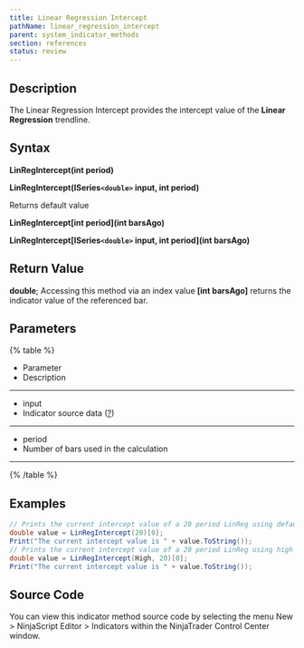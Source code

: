 ```yaml
---
title: Linear Regression Intercept
pathName: linear_regression_intercept
parent: system_indicator_methods
section: references
status: review
---
```


## Description

The Linear Regression Intercept provides the intercept value of the **Linear Regression** trendline.

## Syntax

**LinRegIntercept(int period)**  

**LinRegIntercept(ISeries`<double>` input, int period)**

Returns default value  

**LinRegIntercept[int period](int barsAgo)**  

**LinRegIntercept[ISeries`<double>` input, int period](int barsAgo)**

## Return Value

**double**; Accessing this method via an index value **[int barsAgo]** returns the indicator value of the referenced bar.

## Parameters

{% table %}

* Parameter
* Description

---

* input
* Indicator source data ([?](valid_input_data_for_indicator.md))

---

* period
* Number of bars used in the calculation

---

{% /table %}

## Examples

```csharp
// Prints the current intercept value of a 20 period LinReg using default price type
double value = LinRegIntercept(20)[0];
Print("The current intercept value is " + value.ToString());
// Prints the current intercept value of a 20 period LinReg using high price type
double value = LinRegIntercept(High, 20)[0];
Print("The current intercept value is " + value.ToString());
```

## Source Code

You can view this indicator method source code by selecting the menu New > NinjaScript Editor > Indicators within the NinjaTrader Control Center window.
